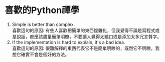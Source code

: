喜歡的Python禪學
====
1. Simple is better than complex.<br>喜歡這句的原因: 有些人喜歡把簡單的東西複雜化，但我覺得不論是寫程式或是說話，都應該盡量簡單明瞭，不要讓人覺得太繞口或是添加太多冗言贅字。<br>
2. If the implementation is hard to explain, it's a bad idea.<br>喜歡這句的原因: 很難解釋的東西代表它不是簡單明瞭的，既然它不明瞭，我想它確實不會是個好的方法。
